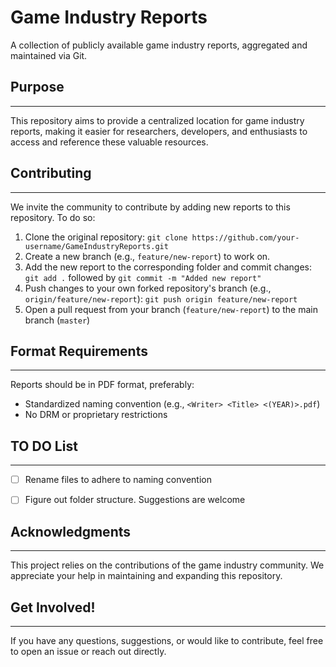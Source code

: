 # Game Industry Reports

A collection of publicly available game industry reports, aggregated and maintained via Git.

## Purpose
-----------

This repository aims to provide a centralized location for game industry reports, making it easier for researchers, developers, and enthusiasts to access and reference these valuable resources.

## Contributing
---------------

We invite the community to contribute by adding new reports to this repository. To do so:

1. Clone the original repository: `git clone https://github.com/your-username/GameIndustryReports.git`
2. Create a new branch (e.g., `feature/new-report`) to work on.
3. Add the new report to the corresponding folder and commit changes: `git add .` followed by `git commit -m "Added new report"`
4. Push changes to your own forked repository's branch (e.g., `origin/feature/new-report`): `git push origin feature/new-report`
5. Open a pull request from your branch (`feature/new-report`) to the main branch (`master`)

## Format Requirements
----------------------

Reports should be in PDF format, preferably:

* Standardized naming convention (e.g., `<Writer> <Title> <(YEAR)>.pdf`)
* No DRM or proprietary restrictions

## TO DO List
------------------
- [ ] Rename files to adhere to naming convention
- [ ] Figure out folder structure. Suggestions are welcome


## Acknowledgments
------------------

This project relies on the contributions of the game industry community. We appreciate your help in maintaining and expanding this repository.


## Get Involved!
----------------

If you have any questions, suggestions, or would like to contribute, feel free to open an issue or reach out directly.
